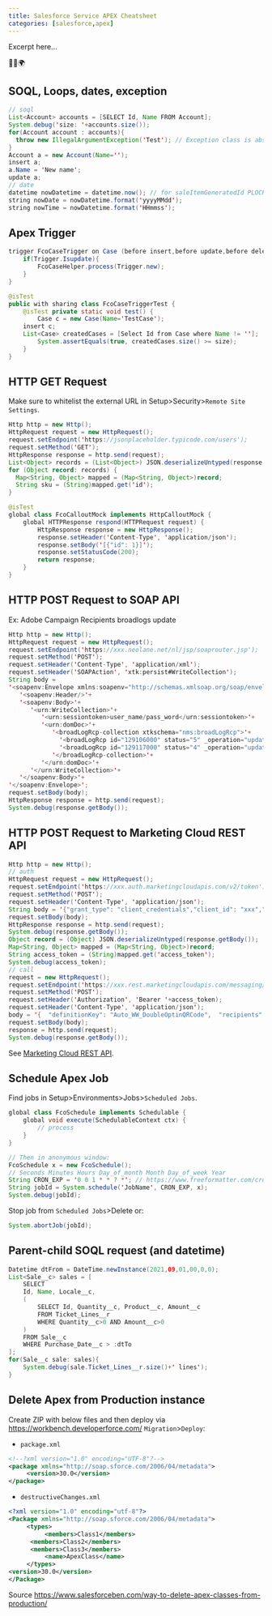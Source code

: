 ```yaml
---
title: Salesforce Service APEX Cheatsheet
categories: [salesforce,apex]
---
```

Excerpt here...
<p class="text-center">🐍👑🌍</p>
<!--more-->

## SOQL, Loops, dates, exception

```java
// soql
List<Account> accounts = [SELECT Id, Name FROM Account];
System.debug('size: '+accounts.size());
for(Account account : accounts){
  throw new IllegalArgumentException('Test'); // Exception class is abstract. Use Exceptions.SystemException, ApplicationException
}
Account a = new Account(Name='');
insert a;
a.Name = 'New name';
update a;
// date
datetime nowDatetime = datetime.now(); // for saleItemGeneratedId PLOCRM-21
string nowDate = nowDatetime.format('yyyyMMdd');
string nowTime = nowDatetime.format('HHmmss');
```

## Apex Trigger

```java
trigger FcoCaseTrigger on Case (before insert,before update,before delete,after insert,after update,after delete,after undelete) {
    if(Trigger.Isupdate){
        FcoCaseHelper.process(Trigger.new);
    }
}

@isTest
public with sharing class FcoCaseTriggerTest {
    @isTest private static void test() {
    	Case c = new Case(Name='TestCase');
	insert c;
	List<Case> createdCases = [Select Id from Case where Name != ''];
        System.assertEquals(true, createdCases.size() >= size);
    }
}
```

## HTTP GET Request

Make sure to whitelist the external URL in Setup>Security>`Remote Site Settings`.

```java
Http http = new Http();
HttpRequest request = new HttpRequest();
request.setEndpoint('https://jsonplaceholder.typicode.com/users');
request.setMethod('GET');
HttpResponse response = http.send(request);
List<Object> records = (List<Object>) JSON.deserializeUntyped(response.getBody());
for (Object record: records) {
  Map<String, Object> mapped = (Map<String, Object>)record;
  String sku = (String)mapped.get('id');
}

@isTest
global class FcoCalloutMock implements HttpCalloutMock {
    global HTTPResponse respond(HTTPRequest request) {
        HttpResponse response = new HttpResponse();
        response.setHeader('Content-Type', 'application/json');
        response.setBody('[{"id": 1}]');
        response.setStatusCode(200);
        return response; 
    }
}
```

## HTTP POST Request to SOAP API

Ex: Adobe Campaign Recipients broadlogs update

```java
Http http = new Http();
HttpRequest request = new HttpRequest();
request.setEndpoint('https://xxx.neolane.net/nl/jsp/soaprouter.jsp');
request.setMethod('POST');
request.setHeader('Content-Type', 'application/xml');
request.setHeader('SOAPAction', 'xtk:persist#WriteCollection');
String body = 
'<soapenv:Envelope xmlns:soapenv="http://schemas.xmlsoap.org/soap/envelope/" xmlns:urn="urn:xtk:session">'+
   '<soapenv:Header/>'+
   '<soapenv:Body>'+
      '<urn:WriteCollection>'+
         '<urn:sessiontoken>user_name/pass_word</urn:sessiontoken>'+
         '<urn:domDoc>'+
            '<broadLogRcp-collection xtkschema="nms:broadLogRcp">'+
              '<broadLogRcp id="129106000" status="5" _operation="update" _key="@id" eventDate="2018-12-25 11:05:59"/>'+
              '<broadLogRcp id="129117000" status="4" _operation="update" _key="@id" eventDate="2018-12-25 11:05:59"/>'+
            '</broadLogRcp-collection>'+
         '</urn:domDoc>'+
      '</urn:WriteCollection>'+
   '</soapenv:Body>'+
'</soapenv:Envelope>';
request.setBody(body);
HttpResponse response = http.send(request);
System.debug(response.getBody());
```

## HTTP POST Request to Marketing Cloud REST API
```java
Http http = new Http();
// auth
HttpRequest request = new HttpRequest();
request.setEndpoint('https://xxx.auth.marketingcloudapis.com/v2/token');
request.setMethod('POST');
request.setHeader('Content-Type', 'application/json');
String body = '{"grant_type": "client_credentials","client_id": "xxx","client_secret": "xxx","scope": "email_read email_write email_send","account_id": "xxx"}';
request.setBody(body);
HttpResponse response = http.send(request);
System.debug(response.getBody());
Object record = (Object) JSON.deserializeUntyped(response.getBody());
Map<String, Object> mapped = (Map<String, Object>)record;
String access_token = (String)mapped.get('access_token');
System.debug(access_token);
// call
request = new HttpRequest();
request.setEndpoint('https://xxx.rest.marketingcloudapis.com/messaging/v1/email/messages/');
request.setMethod('POST');
request.setHeader('Authorization', 'Bearer '+access_token);
request.setHeader('Content-Type', 'application/json');
body = '{  "definitionKey": "Auto_WW_DoubleOptinQRCode",  "recipients": [{      "contactKey": "0034H00002ZiYo5QAF",      "to": "fcourgey20220818b@yopmail.com",      "attributes": {        "FirstName": "John",        "LastName": "Doe"      }  }]}';
request.setBody(body);
response = http.send(request);
System.debug(response.getBody());
```

See [Marketing Cloud REST API](/2022/08/salesforce-marketing-cloud-rest-api).

## Schedule Apex Job

Find jobs in Setup>Environments>Jobs>`Scheduled Jobs`.

```java
global class FcoSchedule implements Schedulable {
	global void execute(SchedulableContext ctx) {
        // process
    }
}

// Then in anonymous window:
FcoSchedule x = new FcoSchedule();
// Seconds Minutes Hours Day_of_month Month Day_of_week Year
String CRON_EXP = '0 0 1 * * ? *'; // https://www.freeformatter.com/cron-expression-generator-quartz.html
String jobId = System.schedule('JobName', CRON_EXP, x);
System.debug(jobId);
```

Stop job from `Scheduled Jobs`>Delete or:
```java
System.abortJob(jobId);
```

## Parent-child SOQL request (and datetime)
```java
Datetime dtFrom = DateTime.newInstance(2021,09,01,00,0,0);
List<Sale__c> sales = [
    SELECT 
	Id, Name, Locale__c,
	(
	    SELECT Id, Quantity__c, Product__c, Amount__c 
	    FROM Ticket_Lines__r 
	    WHERE Quantity__c>0 AND Amount__c>0
	)
    FROM Sale__c 
    WHERE Purchase_Date__c > :dtTo
];
for(Sale__c sale: sales){
    System.debug(sale.Ticket_Lines__r.size()+' lines');
}
```

## Delete Apex from Production instance

Create ZIP with below files and then deploy via https://workbench.developerforce.com/ `Migration`>`Deploy`:

- `package.xml`

```xml
<!--?xml version="1.0" encoding="UTF-8"?-->
<package xmlns="http://soap.sforce.com/2006/04/metadata">
     <version>30.0</version>
</package>
```


- `destructiveChanges.xml`

```xml
<?xml version="1.0" encoding="utf-8"?>
<Package xmlns="http://soap.sforce.com/2006/04/metadata">
     <types>
          <members>Class1</members>
	  <members>Class2</members>
	  <members>Class3</members>
          <name>ApexClass</name>
     </types>
<version>30.0</version>
</Package>
```

Source https://www.salesforceben.com/way-to-delete-apex-classes-from-production/

